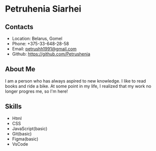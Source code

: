 # Petruhenia Siarhei

## Contacts

- Location: Belarus, Gomel
- Phone: +375-33-648-28-58
- Email: petrushh1991@gmail.com
- Github: <https://github.com/Petrushenia>

## About Me

I am a person who has always aspired to new knowledge.
I like to read books and ride a bike. At some point in my life,
I realized that my work no longer progres me, so I'm here!

## Skills

- Html
- CSS
- JavaScript(basic)
- Git(basic)
- Figma(basic)
- VsCode